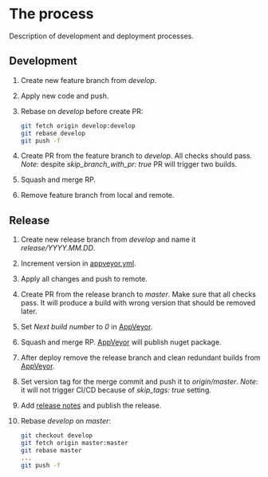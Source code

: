 # The process

Description of development and deployment processes.

## Development

1. Create new feature branch from *develop*.
1. Apply new code and push.
1. Rebase on *develop* before create PR:

   ``` bash
   git fetch origin develop:develop
   git rebase develop
   git push -f
   ```

1. Create PR from the feature branch to *develop*. All checks should pass. *Note*: despite *skip_branch_with_pr: true* PR will trigger two builds.
1. Squash and merge RP.
1. Remove feature branch from local and remote.

## Release

1. Create new release branch from *develop* and name it *release/YYYY.MM.DD*.
1. Increment version in [appveyor.yml](./appveyor.yml).
1. Apply all changes and push to remote.
1. Create PR from the release branch to *master*. Make sure that all checks pass. It will produce a build with wrong version that should be removed later.
1. Set *Next build number* to *0* in [AppVeyor](https://ci.appveyor.com/project/sgaliamov/scurry/settings).
1. Squash and merge RP. [AppVeyor](https://ci.appveyor.com/project/sgaliamov/scurry/deployments) will publish nuget package.
1. After deploy remove the release branch and clean redundant builds from [AppVeyor](https://ci.appveyor.com/project/sgaliamov/scurry/history).
1. Set version tag for the merge commit and push it to *origin/master*. *Note*: it will not trigger CI/CD because of *skip_tags: true* setting.
1. Add [release notes](https://github.com/sgaliamov/scurry/tags) and publish the release.
1. Rebase *develop* on *master*:

   ``` bash
   git checkout develop
   git fetch origin master:master
   git rebase master
   ...
   git push -f
   ```
